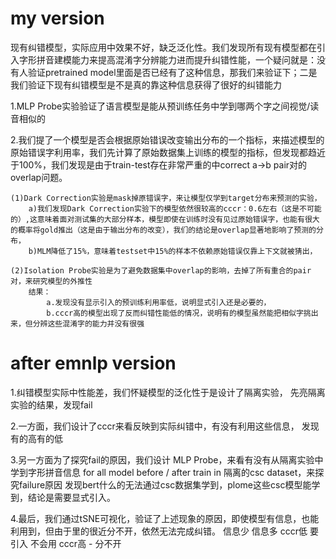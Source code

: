 

# my version

现有纠错模型，实际应用中效果不好，缺乏泛化性。我们发现所有现有模型都在引入字形拼音建模能力来提高混淆字分辨能力进而提升纠错性能，一个疑问就是：没有人验证pretrained model里面是否已经有了这种信息，那我们来验证下；二是我们验证下现有纠错模型是不是真的靠这种信息获得了很好的纠错能力

1.MLP Probe实验验证了语言模型是能从预训练任务中学到哪两个字之间视觉/读音相似的

2.我们提了一个模型是否会根据原始错误改变输出分布的一个指标，来描述模型的原始错误字利用率，我们先计算了原始数据集上训练的模型的指标，但发现都趋近于100%，我们发现是由于train-test存在非常严重的中correct a->b pair对的overlap问题。

    (1)Dark Correction实验是mask掉原错误字，来让模型仅学到target分布来预测的实验，
        a)我们发现Dark Correction实验下的模型依然很较高的cccr：0.6左右（这是不可能的）,这意味着面对测试集的大部分样本，模型即使在训练时没有见过原始错误字，也能有很大的概率将gold推出（这是由于输出分布的改变），我们的结论是overlap显著地影响了预测的分布，
        b)MLM降低了15%，意味着testset中15%的样本不依赖原始错误仅靠上下文就被猜出，

    (2)Isolation Probe实验是为了避免数据集中overlap的影响，去掉了所有重合的pair对，来研究模型的外推性
        结果：
            a.发现没有显示引入的预训练利用率低，说明显式引入还是必要的，
            b.cccr高的模型出现了反而纠错性能低的情况，说明有的模型虽然能把相似字挑出来，但分辨这些混淆字的能力并没有很强



# after emnlp version

1.纠错模型实际中性能差，我们怀疑模型的泛化性于是设计了隔离实验，
    先亮隔离实验的结果，发现fail

2.一方面，我们设计了cccr来看反映到实际纠错中，有没有利用这些信息，
    发现有的高有的低

3.另一方面为了探究fail的原因，我们设计 MLP Probe，来看有没有从隔离实验中学到字形拼音信息
    for all model before / after train in 隔离的csc dataset，来探究failure原因
    发现bert什么的无法通过csc数据集学到，plome这些csc模型能学到，结论是需要显式引入。

4.最后，我们通过tSNE可视化，验证了上述现象的原因，即使模型有信息，也能利用到，但由于里的很近分不开，依然无法完成纠错。
          信息少      信息多
cccr低     要引入     不会用
cccr高      -          分不开



